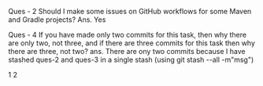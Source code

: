Ques - 2 Should I make some issues on GitHub workflows for some Maven and Gradle projects?
Ans. Yes

Ques - 4 If you have made only two commits for this task, then why there are only two, not three, and if there are three commits for this task then why there are three, not two?
ans. There are ony two commits because I have stashed ques-2 and ques-3 in a single stash (using git stash --all -m"msg")

1
2
